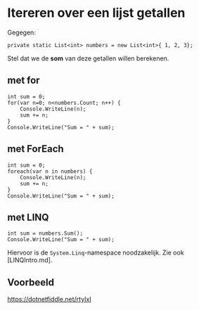 # Itereren over een lijst getallen

Gegegen:

```
private static List<int> numbers = new List<int>{ 1, 2, 3};
```

Stel dat we de **som** van deze getallen willen berekenen.

## met for

```
int sum = 0;
for(var n=0; n<numbers.Count; n++) {
    Console.WriteLine(n);
    sum += n;
}
Console.WriteLine("Sum = " + sum);
```

## met ForEach

```
int sum = 0;
foreach(var n in numbers) {
    Console.WriteLine(n);
    sum += n;
}
Console.WriteLine("Sum = " + sum);
```


## met LINQ

```
int sum = numbers.Sum();
Console.WriteLine("Sum = " + sum);
```

Hiervoor is de `System.Linq`-namespace noodzakelijk. Zie ook [LINQIntro.md].


## Voorbeeld

https://dotnetfiddle.net/rtyIxI

